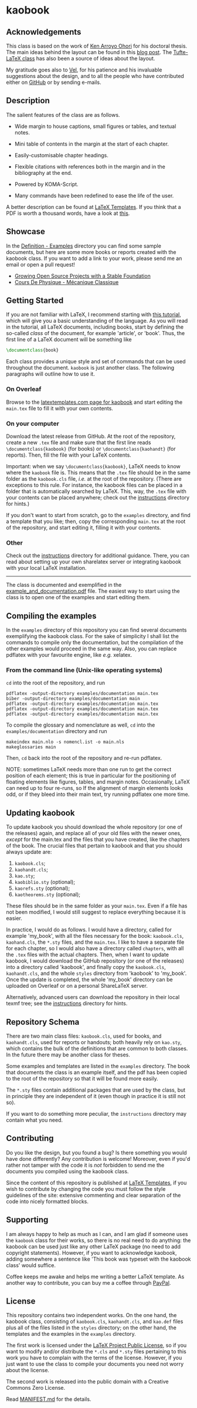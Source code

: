 # kaobook

## Acknowledgements

This class is based on the work of [Ken Arroyo
Ohori](https://3d.bk.tudelft.nl/ken/en/) for his doctoral thesis.
The main ideas behind the layout can be found in this [blog
post](https://3d.bk.tudelft.nl/ken/en/2016/04/17/a-1.5-column-layout-in-latex.html).
The [Tufte-LaTeX class](https://github.com/Tufte-LaTeX/tufte-latex) has also been a
source of ideas about the layout.

My gratitude goes also to [Vel](https://www.vel.nz/), for his patience
and his invaluable suggestions about the design, and to all the people
who have contributed either on
[GitHub](https://github.com/fmarotta/kaobook/graphs/contributors) or by
sending e-mails.

## Description

The salient features of the class are as follows.

* Wide margin to house captions, small figures or tables, and textual
  notes.

* Mini table of contents in the margin at the start of each chapter.

* Easily-customisable chapter headings.

* Flexible citations with references both in the margin and in the
  bibliography at the end.

* Powered by KOMA-Script.

* Many commands have been redefined to ease the life of the user.

A better description can be found at [LaTeX
Templates](http://www.latextemplates.com/template/kaobook). If you think
that a PDF is worth a thousand words, have a look at [this](example_and_documentation.pdf).

## Showcase

In the [Definition - Examples](Definition%20-%20Examples.md) directory you can find some sample
documents, but here are some more books or reports created with the
kaobook class. If you want to add a link to your work, please send me an
email or open a pull request!

* [Growing Open Source Projects with a Stable
Foundation](https://www.cyrius.com/foss-foundations/growing-open-source-projects.pdf)
* [Cours De Physique - Mécanique Classique](https://femto-physique.fr/mecanique/pdf/book_meca.pdf)

## Getting Started

If you are not familiar with LaTeX, I recommend starting with [this
tutorial](https://www.overleaf.com/learn/latex/Learn_LaTeX_in_30_minutes),
which will give you a basic understanding of the language. As you will
read in the tutorial, all LaTeX documents, including books, start by
defining the so-called *class* of the document, for example 'article',
or 'book'. Thus, the first line of a LaTeX document will be something
like

```latex
\documentclass{book}
```

Each class provides a unique style and set of commands that can be used
throughout the document. `kaobook` is just another class. The following
paragraphs will outline how to use it.

### On Overleaf

Browse to the [latextemplates.com page for
kaobook](https://www.latextemplates.com/template/kaobook) and start
editing the `main.tex` file to fill it with your own contents.

### On your computer

Download the latest release from GitHub. At the root of the repository,
create a new `.tex` file and make sure that the first line reads
`\documentclass{kaobook}` (for books) or `\documentclass{kaohandt}` (for
reports). Then, fill the file with your LaTeX contents.

Important: when we say `\documentclass{kaobook}`, LaTeX needs to know
where the `kaobook` file is. This means that the `.tex` file should be
in the same folder as the `kaobook.cls` file, *i.e.* at the root of the
repository. (There are exceptions to this rule. For instance, the
kaobook files can be placed in a folder that is automatically searched
by LaTeX. This, way, the `.tex` file with your contents can be placed
anywhere; check out the [instructions](instructions) directory for
hints.)

If you don't want to start from scratch, go to the `examples` directory,
and find a template that you like; then, copy the corresponding
`main.tex` at the root of the repository, and start editing it, filling
it with your contents.

### Other

Check out the [instructions](instructions) directory for additional
guidance. There, you can read about setting up your own sharelatex
server or integrating kaobook with your local LaTeX installation.

---

The class is documented and exemplified in the
[example\_and\_documentation.pdf](example_and_documentation.pdf) file.
The easiest way to start using the class is to open one of the examples
and start editing them.

## Compiling the examples

In the `examples` directory of this repository you can find several
documents exemplifying the kaobook class. For the sake of simplicity
I shall list the commands to compile only the documentation, but the
compilation of the other examples would proceed in the same way. Also,
you can replace pdflatex with your favourite engine, like *e.g.* xelatex.

### From the command line (Unix-like operating systems)

`cd` into the root of the repository, and run

```shell
pdflatex -output-directory examples/documentation main.tex
biber -output-directory examples/documentation main
pdflatex -output-directory examples/documentation main.tex
pdflatex -output-directory examples/documentation main.tex
pdflatex -output-directory examples/documentation main.tex
```

To compile the glossary and nomenclature as well, `cd` into the
`examples/documentation` directory and run

```shell
makeindex main.nlo -s nomencl.ist -o main.nls
makeglossaries main
```

Then, `cd` back into the root of the repository and re-run pdflatex.

NOTE: sometimes LaTeX needs more than one run to get the correct
position of each element; this is true in particular for the positioning
of floating elements like figures, tables, and margin notes.
Occasionally, LaTeX can need up to four re-runs, so If the alignment of
margin elements looks odd, or if they bleed into their main text, try
running pdflatex one more time.

## Updating kaobook

To update kaobook you should download the whole repository (or one of
the releases) again, and replace all of your old files with the newer
ones, *except* for the main.tex and the files that you have created,
like the chapters of the book. The crucial files that pertain to kaobook
and that you should always update are:

1. `kaobook.cls`;
2. `kaohandt.cls`;
3. `kao.sty`;
4. `kaobiblio.sty` (optional);
5. `kaorefs.sty` (optional);
6. `kaotheorems.sty` (optional);

These files should be in the same folder as your `main.tex`. Even if a
file has not been modified, I would still suggest to replace everything
because it is easier.

In practice, I would do as follows. I would have a directory, called for
example 'my\_book', with all the files necessary for the book:
`kaobook.cls`, `kaohand.cls`, the `*.sty` files, and the `main.tex`. I
like to have a separate file for each chapter, so I would also have a
directory called `chapters`, with all the `.tex` files with the actual
chapters. Then, when I want to update kaobook, I would download the
GitHub repository (or one of the releases) into a directory called
'kaobook', and finally copy the `kaobook.cls`, `kaohandt.cls`, and the
whole `styles` directory from 'kaobook' to 'my\_book'. Once the update
is completed, the whole 'my\_book' directory can be uploaded on Overleaf
or on a personal ShareLaTeX server.

Alternatively, advanced users can download the repository in their local
texmf tree; see the [instructions](instructions) directory for hints.

## Repository Schema

There are two main class files: `kaobook.cls`, used for books, and
`kaohandt.cls`, used for reports or handouts; both heavily rely on
`kao.sty`, which contains the bulk of the definitions that are common to
both classes. In the future there may be another class for theses.

Some examples and templates are listed in the `examples` directory. The
book that documents the class is an example itself, and the pdf has been
copied to the root of the repository so that it will be found more
easily.

The `*.sty` files contain additional packages that are used by the
class, but in principle they are independent of it (even though in
practice it is still not so).

If you want to do something more peculiar, the `instructions` directory
may contain what you need.

## Contributing

Do you like the design, but you found a bug? Is there something you
would have done differently? Any contribution is welcome! Moreover, even
if you'd rather not tamper with the code it is *not* forbidden to send
me the documents you compiled using the kaobook class.

Since the content of this repository is published at [LaTeX
Templates](http://www.latextemplates.com/), if you wish to contribute by
changing the code you must follow the style guidelines of the site:
extensive commenting and clear separation of the code into nicely
formatted blocks.

## Supporting

I am always happy to help as much as I can, and I am glad if someone
uses the `kaobook` class for their works, so there is no real need to do
anything: the kaobook can be used just like any other LaTeX package (no
need to add copyright statements). However, if you want to acknowledge
kaobook, adding somewhere a sentence like 'This book was typeset with the
kaobook class' would suffice.

Coffee keeps me awake and helps me writing a better LaTeX template. As
another way to contribute, you can buy me a coffee through [PayPal](https://paypal.me/marofede).

## License

This repository contains two independent works. On the one hand, the
kaobook class, consisting of `kaobook.cls`, `kaohandt.cls`, and
`kao.def` files plus all of the files listed in the `styles` directory;
on the other hand, the templates and the examples in the `examples`
directory.

The first work is licensed under the [LaTeX Project Public
License](https://www.latex-project.org/lppl/), so if you want to modify
and/or distribute the `*.cls` and `*.sty` files pertaining to this work
you have to complain with the terms of the license. However, if you just
want to use the class to compile your documents you need not worry about
the license.

The second work is released into the public domain with a Creative
Commons Zero License.

Read [MANIFEST.md](MANIFEST.md) for the details.
